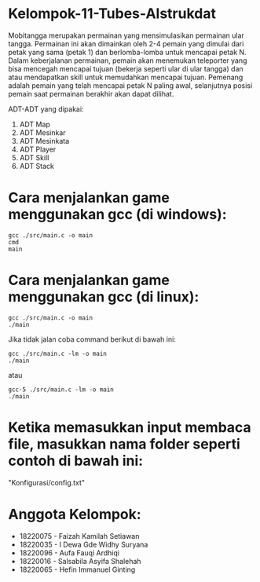 # Kelompok-11-Tubes-Alstrukdat
Mobitangga merupakan permainan yang mensimulasikan permainan ular tangga. Permainan ini akan dimainkan oleh 2-4 pemain yang dimulai dari petak yang sama (petak 1) dan berlomba-lomba untuk mencapai petak N. Dalam keberjalanan permainan, pemain akan menemukan teleporter yang bisa mencegah mencapai tujuan (bekerja seperti ular di ular tangga) dan atau mendapatkan skill untuk memudahkan mencapai tujuan. Pemenang adalah pemain yang telah mencapai petak N paling awal, selanjutnya posisi pemain saat permainan berakhir akan dapat dilihat.

ADT-ADT yang dipakai:
1. ADT Map
2. ADT Mesinkar
3. ADT Mesinkata
4. ADT Player
5. ADT Skill
6. ADT Stack

# Cara menjalankan game menggunakan gcc (di windows):
```
gcc ./src/main.c -o main
cmd
main
```

# Cara menjalankan game menggunakan gcc (di linux):
```
gcc ./src/main.c -o main
./main
```
Jika tidak jalan coba command berikut di bawah ini:
```
gcc ./src/main.c -lm -o main
./main
```
atau
```
gcc-5 ./src/main.c -lm -o main
./main
```

# Ketika memasukkan input membaca file, masukkan nama folder seperti contoh di bawah ini:
"Konfigurasi/config.txt"

# Anggota Kelompok:
- 18220075 - Faizah Kamilah Setiawan
- 18220035 - I Dewa Gde Widhy Suryana
- 18220096 - Aufa Fauqi Ardhiqi
- 18220016 - Salsabila Asyifa Shalehah
- 18220065 - Hefin Immanuel Ginting


